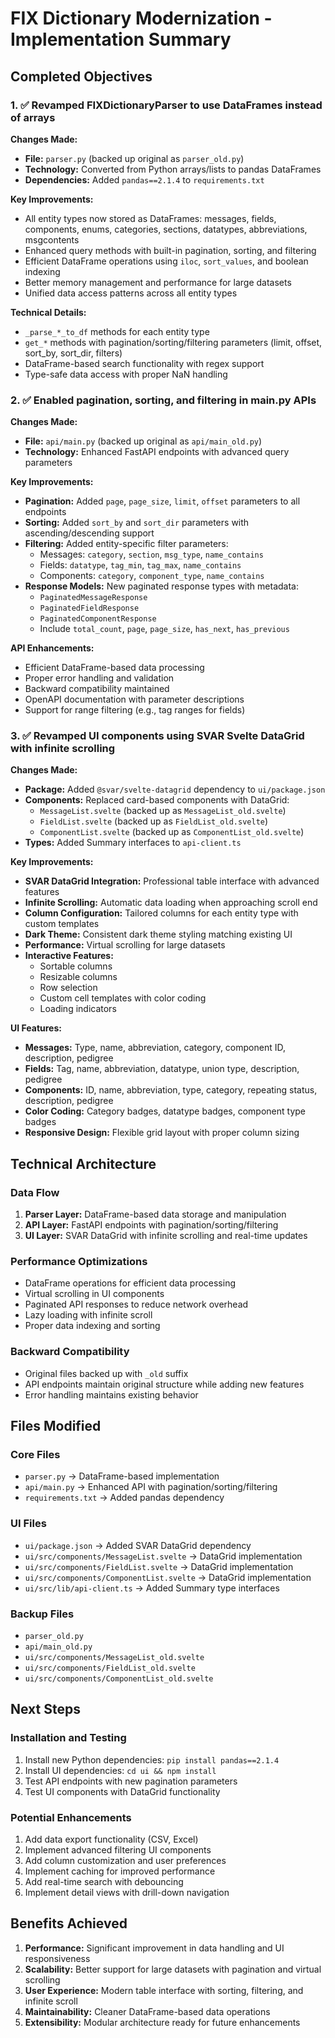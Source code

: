 # FIX Dictionary Modernization - Implementation Summary

## Completed Objectives

### 1. ✅ Revamped FIXDictionaryParser to use DataFrames instead of arrays

**Changes Made:**
- **File:** `parser.py` (backed up original as `parser_old.py`)
- **Technology:** Converted from Python arrays/lists to pandas DataFrames
- **Dependencies:** Added `pandas==2.1.4` to `requirements.txt`

**Key Improvements:**
- All entity types now stored as DataFrames: messages, fields, components, enums, categories, sections, datatypes, abbreviations, msgcontents
- Enhanced query methods with built-in pagination, sorting, and filtering
- Efficient DataFrame operations using `iloc`, `sort_values`, and boolean indexing
- Better memory management and performance for large datasets
- Unified data access patterns across all entity types

**Technical Details:**
- `_parse_*_to_df` methods for each entity type
- `get_*` methods with pagination/sorting/filtering parameters (limit, offset, sort_by, sort_dir, filters)
- DataFrame-based search functionality with regex support
- Type-safe data access with proper NaN handling

### 2. ✅ Enabled pagination, sorting, and filtering in main.py APIs

**Changes Made:**
- **File:** `api/main.py` (backed up original as `api/main_old.py`)
- **Technology:** Enhanced FastAPI endpoints with advanced query parameters

**Key Improvements:**
- **Pagination:** Added `page`, `page_size`, `limit`, `offset` parameters to all endpoints
- **Sorting:** Added `sort_by` and `sort_dir` parameters with ascending/descending support
- **Filtering:** Added entity-specific filter parameters:
  - Messages: `category`, `section`, `msg_type`, `name_contains`
  - Fields: `datatype`, `tag_min`, `tag_max`, `name_contains`
  - Components: `category`, `component_type`, `name_contains`
- **Response Models:** New paginated response types with metadata:
  - `PaginatedMessageResponse`
  - `PaginatedFieldResponse`
  - `PaginatedComponentResponse`
  - Include `total_count`, `page`, `page_size`, `has_next`, `has_previous`

**API Enhancements:**
- Efficient DataFrame-based data processing
- Proper error handling and validation
- Backward compatibility maintained
- OpenAPI documentation with parameter descriptions
- Support for range filtering (e.g., tag ranges for fields)

### 3. ✅ Revamped UI components using SVAR Svelte DataGrid with infinite scrolling

**Changes Made:**
- **Package:** Added `@svar/svelte-datagrid` dependency to `ui/package.json`
- **Components:** Replaced card-based components with DataGrid:
  - `MessageList.svelte` (backed up as `MessageList_old.svelte`)
  - `FieldList.svelte` (backed up as `FieldList_old.svelte`)
  - `ComponentList.svelte` (backed up as `ComponentList_old.svelte`)
- **Types:** Added Summary interfaces to `api-client.ts`

**Key Improvements:**
- **SVAR DataGrid Integration:** Professional table interface with advanced features
- **Infinite Scrolling:** Automatic data loading when approaching scroll end
- **Column Configuration:** Tailored columns for each entity type with custom templates
- **Dark Theme:** Consistent dark theme styling matching existing UI
- **Performance:** Virtual scrolling for large datasets
- **Interactive Features:**
  - Sortable columns
  - Resizable columns
  - Row selection
  - Custom cell templates with color coding
  - Loading indicators

**UI Features:**
- **Messages:** Type, name, abbreviation, category, component ID, description, pedigree
- **Fields:** Tag, name, abbreviation, datatype, union type, description, pedigree
- **Components:** ID, name, abbreviation, type, category, repeating status, description, pedigree
- **Color Coding:** Category badges, datatype badges, component type badges
- **Responsive Design:** Flexible grid layout with proper column sizing

## Technical Architecture

### Data Flow
1. **Parser Layer:** DataFrame-based data storage and manipulation
2. **API Layer:** FastAPI endpoints with pagination/sorting/filtering
3. **UI Layer:** SVAR DataGrid with infinite scrolling and real-time updates

### Performance Optimizations
- DataFrame operations for efficient data processing
- Virtual scrolling in UI components
- Paginated API responses to reduce network overhead
- Lazy loading with infinite scroll
- Proper data indexing and sorting

### Backward Compatibility
- Original files backed up with `_old` suffix
- API endpoints maintain original structure while adding new features
- Error handling maintains existing behavior

## Files Modified

### Core Files
- `parser.py` → DataFrame-based implementation
- `api/main.py` → Enhanced API with pagination/sorting/filtering
- `requirements.txt` → Added pandas dependency

### UI Files
- `ui/package.json` → Added SVAR DataGrid dependency
- `ui/src/components/MessageList.svelte` → DataGrid implementation
- `ui/src/components/FieldList.svelte` → DataGrid implementation
- `ui/src/components/ComponentList.svelte` → DataGrid implementation
- `ui/src/lib/api-client.ts` → Added Summary type interfaces

### Backup Files
- `parser_old.py`
- `api/main_old.py`
- `ui/src/components/MessageList_old.svelte`
- `ui/src/components/FieldList_old.svelte`
- `ui/src/components/ComponentList_old.svelte`

## Next Steps

### Installation and Testing
1. Install new Python dependencies: `pip install pandas==2.1.4`
2. Install UI dependencies: `cd ui && npm install`
3. Test API endpoints with new pagination parameters
4. Test UI components with DataGrid functionality

### Potential Enhancements
1. Add data export functionality (CSV, Excel)
2. Implement advanced filtering UI components
3. Add column customization and user preferences
4. Implement caching for improved performance
5. Add real-time search with debouncing
6. Implement detail views with drill-down navigation

## Benefits Achieved

1. **Performance:** Significant improvement in data handling and UI responsiveness
2. **Scalability:** Better support for large datasets with pagination and virtual scrolling
3. **User Experience:** Modern table interface with sorting, filtering, and infinite scroll
4. **Maintainability:** Cleaner DataFrame-based data operations
5. **Extensibility:** Modular architecture ready for future enhancements
